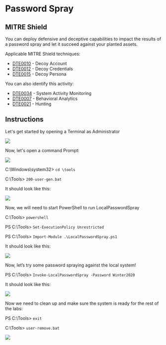 
# Password Spray

MITRE Shield
------------

You can deploy defensive and deceptive capabilities to impact the results of a password spray and let it succeed against your planted assets.

Applicable MITRE Shield techniques:
* [DTE0010](https://shield.mitre.org/techniques/DTE0010) - Decoy Account
* [DTE0012](https://shield.mitre.org/techniques/DTE0012) - Decoy Credentials
* [DTE0015](https://shield.mitre.org/techniques/DTE0015) - Decoy Persona

You can also identify this activity:
* [DTE0034](https://shield.mitre.org/techniques/DTE0034) - System Activity Monitoring
* [DTE0007](https://shield.mitre.org/techniques/DTE0007) - Behavioral Analytics
* [DTE0021](https://shield.mitre.org/techniques/DTE0021) - Hunting

Instructions
------------

Let's get started by opening a Terminal as Administrator

![](attachments\Clipboard_2020-06-12-10-36-44.png)

Now, let's open a command Prompt:

![](attachments\Clipboard_2020-06-16-09-53-18.png)

C:\Windows\system32> `cd \tools`

C:\Tools> `200-user-gen.bat`

It should look like this:

![](attachments\Clipboard_2020-06-16-10-26-22.png)

Now, we will need to start PowerShell to run LocalPasswordSpray


C:\Tools> `powershell`

PS C:\Tools> `Set-ExecutionPolicy Unrestricted`

PS C:\Tools> `Import-Module .\LocalPasswordSpray.ps1`

It should look like this:

![](attachments\Clipboard_2020-06-16-10-37-09.png)

Now, let’s try some password spraying against the local system!


PS C:\Tools> `Invoke-LocalPasswordSpray -Password Winter2020`

It should look like this:

![](attachments\Clipboard_2020-07-09-15-06-52.png)

Now we need to clean up and make sure the system is ready for the rest of the labs:

PS C:\Tools> `exit`

C:\Tools> `user-remove.bat`

![](attachments\Clipboard_2020-06-16-10-39-16.png)




